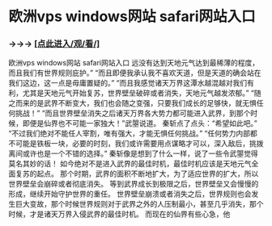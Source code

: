# 欧洲vps windows网站 safari网站入口

### →→→ <a href="http://3t3e.com/index.html">[点此进入/观/看/]</a>

欧洲vps windows网站 safari网站入口
 远没有达到天地元气达到最稀薄的程度，而且我们有世界规则庇护。”
    “而且即便我承认我不喜欢天道，但是天道的确会站在我们这边，这一点是毋庸置疑的。”
    “而且我感觉诸天万界这潭水越混越对我们有利，尤其是天地元气开始复苏，世界壁垒破碎或者消失，天地元气越发浓郁。”
    “随之而来的是武界不断变大，我们也会随之变强，只要我们成长的足够快，就无惧任何挑战！”
    “而且世界壁垒消失之后诸天万界各大势力都可能进入武界，到那个时候，即便是仙界也不可能一家独大！”武曌说道。
    秦斩点了点头：“希望如此吧。”
    “不过我们绝对不能任人宰割，唯有强大，才能无惧任何挑战。”
    “任何势力内部都不可能是铁板一块，必要的时刻，我们或许需要用点谋略才可以，深入敌后，挑拨离间或许也是一个不错的选择。”
    秦斩像是想到了什么一样，说了一些令武曌觉得莫名其妙的话！
    如今绝对不是进入武界的最佳时机，最佳时机应该是天地元气全面复苏的起点。
    那个时期，武界的面积不断地扩大，为了适应世界的扩大，所以世界壁垒会崩碎或者彻底消失。
    等到武界成长到极限之后，世界壁垒又会慢慢的形成，继续开始守护世界的重任。
    世界壁垒崩溃或者消失之后，世界规则也会发生巨大变故，那个时候世界规则对于武界之外的人压制最小，甚至几乎消失，那个时候，才是诸天万界入侵武界的最佳时机。
    而现在的仙界有些心急，他
